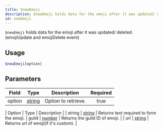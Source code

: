 ```yaml
---
title: $newEmoji
description: $newEmoji holds data for the emoji after it was updated/ deleted. (emojiUpdate and emojiDelete event)
id: newEmoji
---
```


`$newEmoji` holds data for the emoji after it was updated/ deleted. (emojiUpdate and emojiDelete event)

## Usage

```php
$newEmoji[option]
```

## Parameters

| Field  | Type                                                                                              | Description         | Required |
| ------ | ------------------------------------------------------------------------------------------------- | ------------------- | :------: |
| option | [string](https://developer.mozilla.org/en-US/docs/Web/JavaScript/Reference/Global_Objects/String) | Option to retrieve. |   true   |

| Option | Type | Description |
| string | [string](https://developer.mozilla.org/en-US/docs/Web/JavaScript/Reference/Global_Objects/String) | Returns text required to form the emoji.
| guild | [number](https://developer.mozilla.org/en-US/docs/Web/JavaScript/Reference/Global_Objects/Number) | Returns the guild ID of emoji. |
| url | [string](https://developer.mozilla.org/en-US/docs/Web/JavaScript/Reference/Global_Objects/String) | Returns url of emoji(if it's custom). |
